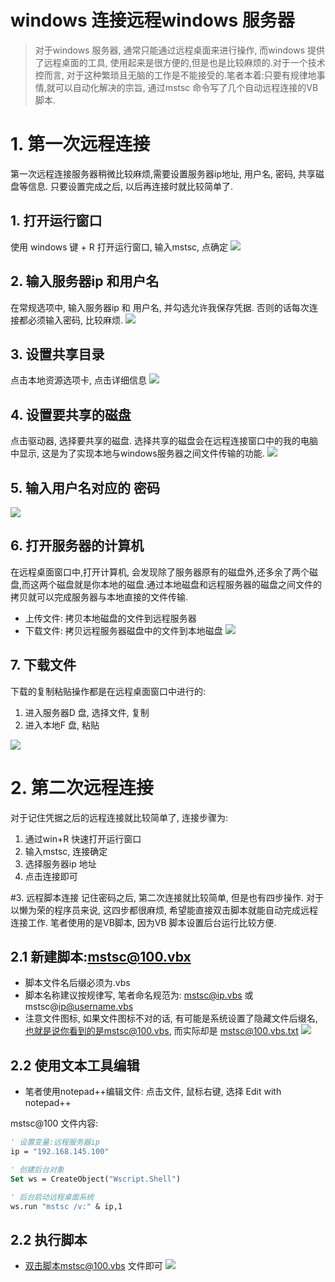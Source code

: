 # windows 连接远程windows 服务器
> 对于windows 服务器, 通常只能通过远程桌面来进行操作, 而windows 提供了远程桌面的工具, 使用起来是很方便的,但是也是比较麻烦的.对于一个技术控而言, 对于这种繁琐且无脑的工作是不能接受的.笔者本着:只要有规律地事情,就可以自动化解决的宗旨, 通过mstsc 命令写了几个自动远程连接的VB脚本.


# 1. 第一次远程连接
第一次远程连接服务器稍微比较麻烦,需要设置服务器ip地址, 用户名, 密码, 共享磁盘等信息. 只要设置完成之后, 以后再连接时就比较简单了.

## 1. 打开运行窗口
使用 windows 键 + R 打开运行窗口, 输入mstsc, 点确定
![](/assets/win_2017-07-11_122535.png)

## 2. 输入服务器ip 和用户名
在常规选项中, 输入服务器ip 和 用户名, 并勾选允许我保存凭据. 否则的话每次连接都必须输入密码, 比较麻烦.
![](/assets/win_2017-07-11_121443.png)

## 3. 设置共享目录
点击本地资源选项卡, 点击详细信息
![](/assets/win_2017-07-11_121602.png)

## 4. 设置要共享的磁盘
点击驱动器, 选择要共享的磁盘. 选择共享的磁盘会在远程连接窗口中的我的电脑中显示, 这是为了实现本地与windows服务器之间文件传输的功能.
![](/assets/win_2017-07-11_121642.png)

## 5. 输入用户名对应的 密码
![](/assets/win_2017-07-11_121742.png)

## 6. 打开服务器的计算机
在远程桌面窗口中,打开计算机, 会发现除了服务器原有的磁盘外,还多余了两个磁盘,而这两个磁盘就是你本地的磁盘.通过本地磁盘和远程服务器的磁盘之间文件的拷贝就可以完成服务器与本地直接的文件传输.
* 上传文件: 拷贝本地磁盘的文件到远程服务器
* 下载文件: 拷贝远程服务器磁盘中的文件到本地磁盘
![](/assets/win_2017-07-11_121859.png)

## 7. 下载文件
下载的复制粘贴操作都是在远程桌面窗口中进行的:
1. 进入服务器D 盘, 选择文件, 复制
2. 进入本地F 盘, 粘贴

![](/assets/win_2017-07-11_123512.png)


# 2. 第二次远程连接
对于记住凭据之后的远程连接就比较简单了, 连接步骤为:
1. 通过win+R 快速打开运行窗口
2. 输入mstsc, 连接确定
3. 选择服务器ip 地址
4. 点击连接即可

#3. 远程脚本连接
记住密码之后, 第二次连接就比较简单, 但是也有四步操作. 对于以懒为荣的程序员来说, 这四步都很麻烦, 希望能直接双击脚本就能自动完成远程连接工作. 笔者使用的是VB脚本, 因为VB 脚本设置后台运行比较方便.

## 2.1 新建脚本:mstsc@100.vbx
* 脚本文件名后缀必须为.vbs
* 脚本名称建议按规律写, 笔者命名规范为: mstsc@ip.vbs  或  mstsc@ip@username.vbs
* 注意文件图标, 如果文件图标不对的话, 有可能是系统设置了隐藏文件后缀名, 也就是说你看到的是mstsc@100.vbs, 而实际却是 mstsc@100.vbs.txt
![](/assets/win_2017-07-11_134925.png)

## 2.2 使用文本工具编辑
* 笔者使用notepad++编辑文件: 点击文件, 鼠标右键, 选择 Edit with notepad++

mstsc@100 文件内容:
```vb
' 设置变量:远程服务器ip
ip = "192.168.145.100"

' 创建后台对象
Set ws = CreateObject("Wscript.Shell")

' 后台启动远程桌面系统
ws.run "mstsc /v:" & ip,1
```

## 2.2 执行脚本
* 双击脚本mstsc@100.vbs 文件即可
![](/assets/win_2017-07-11_133906.png)









